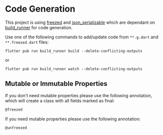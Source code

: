 # Code Generation

This project is using [freezed](https://pub.dev/packages/freezed) and [json_serializable](https://pub.dev/packages/json_serializable)
which are dependant on [build_runner](https://pub.dev/packages/build_runner) for code generation.

Use one of the following commands to add/update code from `**.g.dart` and `**.freezed.dart` files:

```shell
flutter pub run build_runner build --delete-conflicting-outputs
```

or

```shell
flutter pub run build_runner watch --delete-conflicting-outputs
```

## Mutable or Immutable Properties

If you don't need mutable properties please use the following annotation, which will create a class
with all fields marked as final:

```dart
@freezed
```

If you need mutable properties please use the following annotation:

```dart
@unfreezed
```

